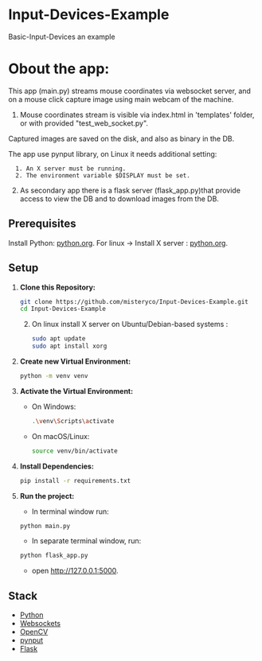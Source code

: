 # Input-Devices-Example

Basic-Input-Devices an example

# Obout the app:

This app (main.py) streams mouse coordinates via websocket server, and on a mouse click capture image using main webcam
of the
machine.

1. Mouse coordinates stream is visible via index.html in 'templates' folder, or with provided "test_web_socket.py".

Captured images are saved on the disk, and also as binary in the DB.

The app use pynput library, on Linux it needs additional setting:

      1. An X server must be running.
      2. The environment variable $DISPLAY must be set.

2. As secondary app there is a flask server (flask_app.py)that provide access to view the DB and to download images from
   the DB.

## Prerequisites

Install Python: [python.org](https://www.python.org/downloads/).
For linux -> Install X server  :  [python.org](https://www.python.org/downloads/).

## Setup

1. **Clone this Repository:**

    ```bash
    git clone https://github.com/misteryco/Input-Devices-Example.git
    cd Input-Devices-Example
    ```
    2. On linux install X server on Ubuntu/Debian-based systems :
          ```Bash
       sudo apt update
       sudo apt install xorg 
       ```
2. **Create new Virtual Environment:**

    ```bash
    python -m venv venv
    ```

3. **Activate the Virtual Environment:**

    - On Windows:

        ```bash
        .\venv\Scripts\activate
        ```

    - On macOS/Linux:

        ```bash
        source venv/bin/activate
        ```

4. **Install Dependencies:**

    ```bash
    pip install -r requirements.txt
    ```

6. **Run the project:**
    - In terminal window run:
    ```bash
    python main.py
    ```
    - In separate terminal window, run:
   ```bash
   python flask_app.py
    ```
    - open http://127.0.0.1:5000.

## Stack

- [Python](https://www.python.org/)
- [Websockets](https://websockets.readthedocs.io/en/stable/index.html)
- [OpenCV](https://docs.opencv.org/4.x/)
- [pynput](https://pynput.readthedocs.io/en/latest/index.html)
- [Flask](https://flask.palletsprojects.com/en/3.0.x/)